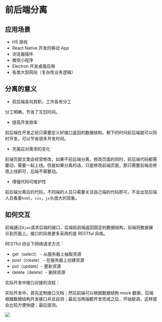 # 前后端分离

## 应用场景

- H5 游戏
- React Native 开发的移动 App
- 浏览器插件
- 微信小程序
- Electron 开发桌面应用
- 各类大型网站（复杂性业务逻辑）

## 分离的意义

- 前后端各司其职，工作各有分工

分工明确，节省了互怼时间。

- 提高开发效率

前后端在开发之前只需要定义好接口返回的数据结构，剩下的时间前后端就可以同时开发，可以节省很多开发时间。

- 完美应对需求的变化

前端页面文案会经常修改，如果不前后端分离，修改页面的同时，前后端代码都需要动，需要一起上线。但是如果分离的话，只是修改前端页面，那只需要前端去修改上线即可，后端不需要动。

- 增强代码可维护性

前后端分离后的代码，不同端的人员只需要关注自己端的代码即可，不会出现后端人员看着`html`，`css`，`js`头很大的现象。

## 如何交互

前端通过`Ajax`请求后端的接口，后端给前端返回固定的数据结构，前端将数据展示到页面上。接口的风格更多采用的是 RESTful 风格。

RESTful 协议下网络请求方式：

- get（select） - 从服务器上抽取资源
- post（create） - 在服务器上创建资源
- put（update）- 更新资源
- delete（delete）- 删除资源

实际开发中接口对接的流程：

实际开发中，首先定制接口文档；然后前端可以根据数据结构 mock 数据，后端根据数据结构开发接口并且自测；最后当两端都开发完成之后，开始联调，这样就会比较方便快捷；最后提测。

![](http://pkskks1su.bkt.clouddn.com/15450391413349.jpg)


